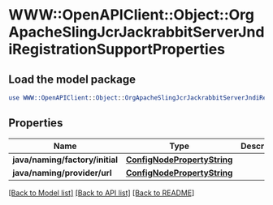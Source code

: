 # WWW::OpenAPIClient::Object::OrgApacheSlingJcrJackrabbitServerJndiRegistrationSupportProperties

## Load the model package
```perl
use WWW::OpenAPIClient::Object::OrgApacheSlingJcrJackrabbitServerJndiRegistrationSupportProperties;
```

## Properties
Name | Type | Description | Notes
------------ | ------------- | ------------- | -------------
**java/naming/factory/initial** | [**ConfigNodePropertyString**](ConfigNodePropertyString.md) |  | [optional] 
**java/naming/provider/url** | [**ConfigNodePropertyString**](ConfigNodePropertyString.md) |  | [optional] 

[[Back to Model list]](../README.md#documentation-for-models) [[Back to API list]](../README.md#documentation-for-api-endpoints) [[Back to README]](../README.md)


